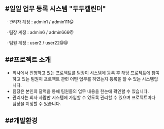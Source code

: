 #일일 업무 등록 시스템 "두두캘린더"
---
ㆍ관리자 계정 : admin1 / admin111@

ㆍ팀장 계정 : admin6 / admin666@

ㆍ팀원 계정 : user2 / user22@@

##프로젝트 소개
---
- 회사에서 진행하고 있는 프로젝트를 팀장이 시스템에 등록 후 해당 프로젝트에 참여하고 있는 팀원이 프로젝트 관련 어떤 업무를 하였는지 등록을 할 수 있는 시스템입니다.
- 팀장은 본인의 달력을 통해 팀원들의 업무 내용을 한눈에 확인할 수 있습니다.
- 관리자는 회사 사람만 시스템에 가입할 수 있도록 관리할 수 있으며 프로젝트마다 팀장을 지정할 수 있습니다.

##개발환경
---
